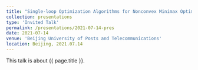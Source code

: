 ```yaml
---
title: "Single-loop Optimization Algorithms for Nonconvex Minimax Optimization Problems and Their Complexity Analysis"
collection: presentations
type: 'Invited Talk'
permalink: /presentations/2021-07-14-pres
date: 2021-07-14
venue: 'Beijing University of Posts and Telecommunications'
location: Beijing, 2021.07.14
---
```


This talk is about {{ page.title }}.
